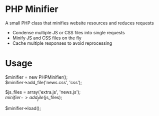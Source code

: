 PHP Minifier
================
A small PHP class that minifies website resources and reduces requests

* Condense multiple JS or CSS files into single requests
* Minify JS and CSS files on the fly
* Cache multiple responses to avoid reprocessing

Usage
================
$minifier = new PHPMinifier();  
$minifier->add_file('news.css', 'css');  
  
$js_files = array('extra.js', 'news.js');  
$minifier->add_file($js_files);  
  
$minifier->load();  